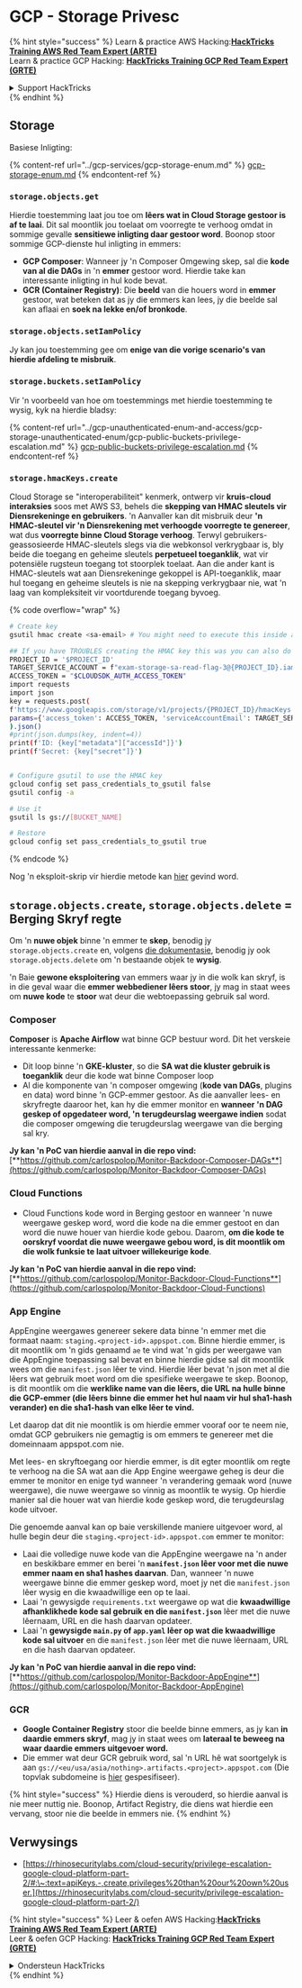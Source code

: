 # GCP - Storage Privesc

{% hint style="success" %}
Learn & practice AWS Hacking:<img src="../../../.gitbook/assets/image (1) (1) (1).png" alt="" data-size="line">[**HackTricks Training AWS Red Team Expert (ARTE)**](https://training.hacktricks.xyz/courses/arte)<img src="../../../.gitbook/assets/image (1) (1) (1).png" alt="" data-size="line">\
Learn & practice GCP Hacking: <img src="../../../.gitbook/assets/image (2).png" alt="" data-size="line">[**HackTricks Training GCP Red Team Expert (GRTE)**<img src="../../../.gitbook/assets/image (2).png" alt="" data-size="line">](https://training.hacktricks.xyz/courses/grte)

<details>

<summary>Support HackTricks</summary>

* Check the [**subscription plans**](https://github.com/sponsors/carlospolop)!
* **Join the** 💬 [**Discord group**](https://discord.gg/hRep4RUj7f) or the [**telegram group**](https://t.me/peass) or **follow** us on **Twitter** 🐦 [**@hacktricks\_live**](https://twitter.com/hacktricks_live)**.**
* **Share hacking tricks by submitting PRs to the** [**HackTricks**](https://github.com/carlospolop/hacktricks) and [**HackTricks Cloud**](https://github.com/carlospolop/hacktricks-cloud) github repos.

</details>
{% endhint %}

## Storage

Basiese Inligting:

{% content-ref url="../gcp-services/gcp-storage-enum.md" %}
[gcp-storage-enum.md](../gcp-services/gcp-storage-enum.md)
{% endcontent-ref %}

### `storage.objects.get`

Hierdie toestemming laat jou toe om **lêers wat in Cloud Storage gestoor is af te laai**. Dit sal moontlik jou toelaat om voorregte te verhoog omdat in sommige gevalle **sensitiewe inligting daar gestoor word**. Boonop stoor sommige GCP-dienste hul inligting in emmers:

* **GCP Composer**: Wanneer jy 'n Composer Omgewing skep, sal die **kode van al die DAGs** in 'n **emmer** gestoor word. Hierdie take kan interessante inligting in hul kode bevat.
* **GCR (Container Registry)**: Die **beeld** van die houers word in **emmer** gestoor, wat beteken dat as jy die emmers kan lees, jy die beelde sal kan aflaai en **soek na lekke en/of bronkode**.

### `storage.objects.setIamPolicy`

Jy kan jou toestemming gee om **enige van die vorige scenario's van hierdie afdeling te misbruik**.

### **`storage.buckets.setIamPolicy`**

Vir 'n voorbeeld van hoe om toestemmings met hierdie toestemming te wysig, kyk na hierdie bladsy:

{% content-ref url="../gcp-unauthenticated-enum-and-access/gcp-storage-unauthenticated-enum/gcp-public-buckets-privilege-escalation.md" %}
[gcp-public-buckets-privilege-escalation.md](../gcp-unauthenticated-enum-and-access/gcp-storage-unauthenticated-enum/gcp-public-buckets-privilege-escalation.md)
{% endcontent-ref %}

### `storage.hmacKeys.create`

Cloud Storage se "interoperabiliteit" kenmerk, ontwerp vir **kruis-cloud interaksies** soos met AWS S3, behels die **skepping van HMAC sleutels vir Diensrekeninge en gebruikers**. 'n Aanvaller kan dit misbruik deur **'n HMAC-sleutel vir 'n Diensrekening met verhoogde voorregte te genereer**, wat dus **voorregte binne Cloud Storage verhoog**. Terwyl gebruikers-geassosieerde HMAC-sleutels slegs via die webkonsol verkrygbaar is, bly beide die toegang en geheime sleutels **perpetueel toeganklik**, wat vir potensiële rugsteun toegang tot stoorplek toelaat. Aan die ander kant is HMAC-sleutels wat aan Diensrekeninge gekoppel is API-toeganklik, maar hul toegang en geheime sleutels is nie na skepping verkrygbaar nie, wat 'n laag van kompleksiteit vir voortdurende toegang byvoeg.

{% code overflow="wrap" %}
```bash
# Create key
gsutil hmac create <sa-email> # You might need to execute this inside a VM instance

## If you have TROUBLES creating the HMAC key this was you can also do it contacting the API directly:
PROJECT_ID = '$PROJECT_ID'
TARGET_SERVICE_ACCOUNT = f"exam-storage-sa-read-flag-3@{PROJECT_ID}.iam.gserviceaccount.com"
ACCESS_TOKEN = "$CLOUDSDK_AUTH_ACCESS_TOKEN"
import requests
import json
key = requests.post(
f'https://www.googleapis.com/storage/v1/projects/{PROJECT_ID}/hmacKeys',
params={'access_token': ACCESS_TOKEN, 'serviceAccountEmail': TARGET_SERVICE_ACCOUNT}
).json()
#print(json.dumps(key, indent=4))
print(f'ID: {key["metadata"]["accessId"]}')
print(f'Secret: {key["secret"]}')


# Configure gsutil to use the HMAC key
gcloud config set pass_credentials_to_gsutil false
gsutil config -a

# Use it
gsutil ls gs://[BUCKET_NAME]

# Restore
gcloud config set pass_credentials_to_gsutil true
```
{% endcode %}

Nog 'n eksploit-skrip vir hierdie metode kan [hier](https://github.com/RhinoSecurityLabs/GCP-IAM-Privilege-Escalation/blob/master/ExploitScripts/storage.hmacKeys.create.py) gevind word.

## `storage.objects.create`, `storage.objects.delete` = Berging Skryf regte

Om 'n **nuwe objek** binne 'n emmer te **skep**, benodig jy `storage.objects.create` en, volgens [die dokumentasie](https://cloud.google.com/storage/docs/access-control/iam-permissions#object_permissions), benodig jy ook `storage.objects.delete` om 'n bestaande objek te **wysig**.

'n Baie **gewone eksploitering** van emmers waar jy in die wolk kan skryf, is in die geval waar die **emmer webbediener lêers stoor**, jy mag in staat wees om **nuwe kode** te **stoor** wat deur die webtoepassing gebruik sal word.

### Composer

**Composer** is **Apache Airflow** wat binne GCP bestuur word. Dit het verskeie interessante kenmerke:

* Dit loop binne 'n **GKE-kluster**, so die **SA wat die kluster gebruik is toeganklik** deur die kode wat binne Composer loop
* Al die komponente van 'n composer omgewing (**kode van DAGs**, plugins en data) word binne 'n GCP-emmer gestoor. As die aanvaller lees- en skryfregte daaroor het, kan hy die emmer monitor en **wanneer 'n DAG geskep of opgedateer word, 'n terugdeurslag weergawe indien** sodat die composer omgewing die terugdeurslag weergawe van die berging sal kry.

**Jy kan 'n PoC van hierdie aanval in die repo vind:** [**https://github.com/carlospolop/Monitor-Backdoor-Composer-DAGs**](https://github.com/carlospolop/Monitor-Backdoor-Composer-DAGs)

### Cloud Functions

* Cloud Functions kode word in Berging gestoor en wanneer 'n nuwe weergawe geskep word, word die kode na die emmer gestoot en dan word die nuwe houer van hierdie kode gebou. Daarom, **om die kode te oorskryf voordat die nuwe weergawe gebou word, is dit moontlik om die wolk funksie te laat uitvoer willekeurige kode**.

**Jy kan 'n PoC van hierdie aanval in die repo vind:** [**https://github.com/carlospolop/Monitor-Backdoor-Cloud-Functions**](https://github.com/carlospolop/Monitor-Backdoor-Cloud-Functions)

### App Engine

AppEngine weergawes genereer sekere data binne 'n emmer met die formaat naam: `staging.<project-id>.appspot.com`. Binne hierdie emmer, is dit moontlik om 'n gids genaamd `ae` te vind wat 'n gids per weergawe van die AppEngine toepassing sal bevat en binne hierdie gidse sal dit moontlik wees om die `manifest.json` lêer te vind. Hierdie lêer bevat 'n json met al die lêers wat gebruik moet word om die spesifieke weergawe te skep. Boonop, is dit moontlik om die **werklike name van die lêers, die URL na hulle binne die GCP-emmer (die lêers binne die emmer het hul naam vir hul sha1-hash verander) en die sha1-hash van elke lêer te vind.**

Let daarop dat dit nie moontlik is om hierdie emmer vooraf oor te neem nie, omdat GCP gebruikers nie gemagtig is om emmers te genereer met die domeinnaam appspot.com nie.

Met lees- en skryftoegang oor hierdie emmer, is dit egter moontlik om regte te verhoog na die SA wat aan die App Engine weergawe geheg is deur die emmer te monitor en enige tyd wanneer 'n verandering gemaak word (nuwe weergawe), die nuwe weergawe so vinnig as moontlik te wysig. Op hierdie manier sal die houer wat van hierdie kode geskep word, die terugdeurslag kode uitvoer.

Die genoemde aanval kan op baie verskillende maniere uitgevoer word, al hulle begin deur die `staging.<project-id>.appspot.com` emmer te monitor:

* Laai die volledige nuwe kode van die AppEngine weergawe na 'n ander en beskikbare emmer en berei 'n **`manifest.json` lêer voor met die nuwe emmer naam en sha1 hashes daarvan**. Dan, wanneer 'n nuwe weergawe binne die emmer geskep word, moet jy net die `manifest.json` lêer wysig en die kwaadwillige een op te laai.
* Laai 'n gewysigde `requirements.txt` weergawe op wat die **kwaadwillige afhanklikhede kode sal gebruik en die `manifest.json`** lêer met die nuwe lêernaam, URL en die hash daarvan opdateer.
* Laai 'n **gewysigde `main.py` of `app.yaml` lêer op wat die kwaadwillige kode sal uitvoer** en die `manifest.json` lêer met die nuwe lêernaam, URL en die hash daarvan opdateer.

**Jy kan 'n PoC van hierdie aanval in die repo vind:** [**https://github.com/carlospolop/Monitor-Backdoor-AppEngine**](https://github.com/carlospolop/Monitor-Backdoor-AppEngine)

### GCR

* **Google Container Registry** stoor die beelde binne emmers, as jy kan **in daardie emmers skryf**, mag jy in staat wees om **lateraal te beweeg na waar daardie emmers uitgevoer word.**
* Die emmer wat deur GCR gebruik word, sal 'n URL hê wat soortgelyk is aan `gs://<eu/usa/asia/nothing>.artifacts.<project>.appspot.com` (Die topvlak subdomeine is [hier](https://cloud.google.com/container-registry/docs/pushing-and-pulling) gespesifiseer).

{% hint style="success" %}
Hierdie diens is verouderd, so hierdie aanval is nie meer nuttig nie. Boonop, Artifact Registry, die diens wat hierdie een vervang, stoor nie die beelde in emmers nie.
{% endhint %}

## **Verwysings**

* [https://rhinosecuritylabs.com/cloud-security/privilege-escalation-google-cloud-platform-part-2/#:\~:text=apiKeys.-,create,privileges%20than%20our%20own%20user.](https://rhinosecuritylabs.com/cloud-security/privilege-escalation-google-cloud-platform-part-2/)

{% hint style="success" %}
Leer & oefen AWS Hacking:<img src="../../../.gitbook/assets/image (1) (1) (1).png" alt="" data-size="line">[**HackTricks Training AWS Red Team Expert (ARTE)**](https://training.hacktricks.xyz/courses/arte)<img src="../../../.gitbook/assets/image (1) (1) (1).png" alt="" data-size="line">\
Leer & oefen GCP Hacking: <img src="../../../.gitbook/assets/image (2).png" alt="" data-size="line">[**HackTricks Training GCP Red Team Expert (GRTE)**<img src="../../../.gitbook/assets/image (2).png" alt="" data-size="line">](https://training.hacktricks.xyz/courses/grte)

<details>

<summary>Ondersteun HackTricks</summary>

* Kyk na die [**subskripsie planne**](https://github.com/sponsors/carlospolop)!
* **Sluit aan by die** 💬 [**Discord groep**](https://discord.gg/hRep4RUj7f) of die [**telegram groep**](https://t.me/peass) of **volg** ons op **Twitter** 🐦 [**@hacktricks\_live**](https://twitter.com/hacktricks_live)**.**
* **Deel hacking truuks deur PRs in te dien na die** [**HackTricks**](https://github.com/carlospolop/hacktricks) en [**HackTricks Cloud**](https://github.com/carlospolop/hacktricks-cloud) github repos.

</details>
{% endhint %}
